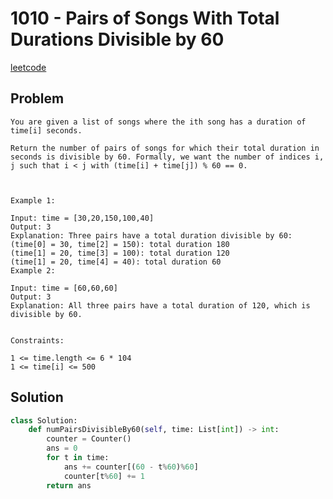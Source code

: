 # 1010 - Pairs of Songs With Total Durations Divisible by 60

[leetcode](https://leetcode.com/problems/pairs-of-songs-with-total-durations-divisible-by-60/)

## Problem

    You are given a list of songs where the ith song has a duration of time[i] seconds.
    
    Return the number of pairs of songs for which their total duration in seconds is divisible by 60. Formally, we want the number of indices i, j such that i < j with (time[i] + time[j]) % 60 == 0.
    
     
    
    Example 1:
    
    Input: time = [30,20,150,100,40]
    Output: 3
    Explanation: Three pairs have a total duration divisible by 60:
    (time[0] = 30, time[2] = 150): total duration 180
    (time[1] = 20, time[3] = 100): total duration 120
    (time[1] = 20, time[4] = 40): total duration 60
    Example 2:
    
    Input: time = [60,60,60]
    Output: 3
    Explanation: All three pairs have a total duration of 120, which is divisible by 60.
     
    
    Constraints:
    
    1 <= time.length <= 6 * 104
    1 <= time[i] <= 500

## Solution

```python
class Solution:
    def numPairsDivisibleBy60(self, time: List[int]) -> int:
        counter = Counter()
        ans = 0
        for t in time:
            ans += counter[(60 - t%60)%60]
            counter[t%60] += 1
        return ans
```
